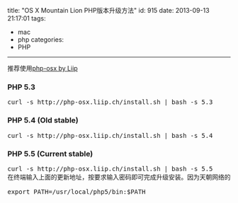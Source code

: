 title: "OS X Mountain Lion  PHP版本升级方法"
id: 915
date: 2013-09-13 21:17:01
tags: 
- mac
- php
categories: 
- PHP
---

推荐使用[php-osx by Liip](http://php-osx.liip.ch/)

### PHP 5.3

<pre>curl -s http://php-osx.liip.ch/install.sh | bash -s 5.3</pre>

### PHP 5.4 (Old stable)

<pre>curl -s http://php-osx.liip.ch/install.sh | bash -s 5.4</pre>

### PHP 5.5 (Current stable)

<pre>curl -s http://php-osx.liip.ch/install.sh | bash -s 5.5
在终端输入上面的更新地址，按要求输入密码即可完成升级安装。因为天朝网络的特殊性，该怎么办你们懂的，安装完毕要更改环境变量才可以显示新版本的。

export PATH=/usr/local/php5/bin:$PATH</pre>